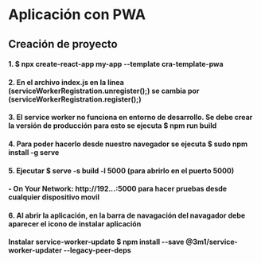 # Aplicación con PWA

## Creación de proyecto

#### 1. $ npx create-react-app my-app --template cra-template-pwa

#### 2. En el archivo index.js en la línea (serviceWorkerRegistration.unregister();) se cambia por (serviceWorkerRegistration.register();)

#### 3. El service worker no funciona en entorno de desarrollo. Se debe crear la versión de producción para esto se ejecuta $ npm run build

#### 4. Para poder hacerlo desde nuestro navegador se ejecuta $ sudo npm install -g serve

#### 5. Ejecutar $ serve -s build -l 5000 (para abrirlo en el puerto 5000)

#### - On Your Network:  http://192.***.*.**:5000 para hacer pruebas desde cualquier dispositivo movil

#### 6. Al abrir la aplicación, en la barra de navagación del navagador debe aparecer el icono de instalar aplicación  

#### Instalar service-worker-update $ npm install --save @3m1/service-worker-updater --legacy-peer-deps